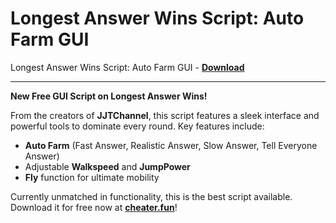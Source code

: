 <h1>Longest Answer Wins Script: Auto Farm GUI</h1>

Longest Answer Wins Script: Auto Farm GUI - **[Download](https://www.dlgram.com/public/files/api.php?shortened=Uib0nc)**


<hr>


**New Free GUI Script on Longest Answer Wins!**  

From the creators of **JJTChannel**, this script features a sleek interface and powerful tools to dominate every round. Key features include:  

- **Auto Farm** (Fast Answer, Realistic Answer, Slow Answer, Tell Everyone Answer)  
- Adjustable **Walkspeed** and **JumpPower**  
- **Fly** function for ultimate mobility  

Currently unmatched in functionality, this is the best script available. Download it for free now at **[cheater.fun](https://cheater.fun)**!